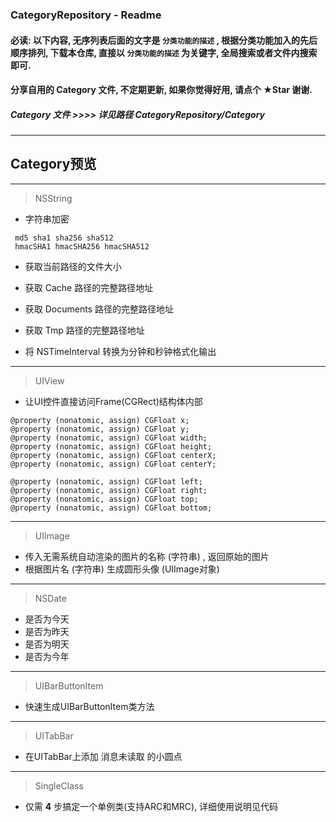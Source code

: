 ### CategoryRepository - Readme
#### 必读: 以下内容, 无序列表后面的文字是 `分类功能的描述` , 根据分类功能加入的先后顺序排列, 下载本仓库, 直接以 `分类功能的描述` 为关键字, 全局搜索或者文件内搜索即可.
#### 分享自用的 Category 文件, 不定期更新, 如果你觉得好用, 请点个 ★Star 谢谢.
##### Category 文件  >>>>   详见路径 CategoryRepository/Category
___

## Category预览

___

> NSString

* 字符串加密

```objc
 md5 sha1 sha256 sha512
 hmacSHA1 hmacSHA256 hmacSHA512
```


* 获取当前路径的文件大小
* 获取 Cache 路径的完整路径地址
* 获取 Documents 路径的完整路径地址
* 获取 Tmp 路径的完整路径地址



* 将 NSTimeInterval 转换为分钟和秒钟格式化输出

___

> UIView

* 让UI控件直接访问Frame(CGRect)结构体内部

```objc
@property (nonatomic, assign) CGFloat x;
@property (nonatomic, assign) CGFloat y;
@property (nonatomic, assign) CGFloat width;
@property (nonatomic, assign) CGFloat height;
@property (nonatomic, assign) CGFloat centerX;
@property (nonatomic, assign) CGFloat centerY;

@property (nonatomic, assign) CGFloat left;
@property (nonatomic, assign) CGFloat right;
@property (nonatomic, assign) CGFloat top;
@property (nonatomic, assign) CGFloat bottom;
```

___

> UIImage

* 传入无需系统自动渲染的图片的名称 (字符串) , 返回原始的图片
* 根据图片名 (字符串) 生成圆形头像 (UIImage对象)

___

> NSDate

* 是否为今天
* 是否为昨天
* 是否为明天
* 是否为今年

___

> UIBarButtonItem

* 快速生成UIBarButtonItem类方法

___

> UITabBar

* 在UITabBar上添加 消息未读取 的小圆点

___

> SingleClass

* 仅需 **4** 步搞定一个单例类(支持ARC和MRC), 详细使用说明见代码